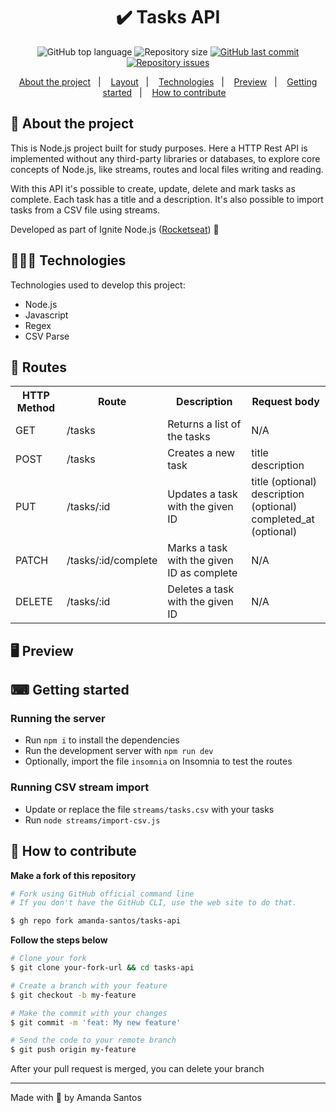 <h1 align="center">
  ✔️ Tasks API
</h1>

<p align="center">
  <img alt="GitHub top language" src="https://img.shields.io/github/languages/top/amanda-santos/tasks-api">

  <img alt="Repository size" src="https://img.shields.io/github/repo-size/amanda-santos/tasks-api">

  <a href="https://github.com/amanda-santos/tasks-api/commits/master">
    <img alt="GitHub last commit" src="https://img.shields.io/github/last-commit/amanda-santos/tasks-api">
  </a>

  <a href="https://github.com/amanda-santos/tasks-api/issues">
    <img alt="Repository issues" src="https://img.shields.io/github/issues/amanda-santos/tasks-api">
  </a>
</p>

<p align="center">
  <a href="#-about-the-project">About the project</a>&nbsp;&nbsp;&nbsp;|&nbsp;&nbsp;&nbsp;
  <a href="#-layout">Layout</a>&nbsp;&nbsp;&nbsp;|&nbsp;&nbsp;&nbsp;
  <a href="#-technologies">Technologies</a>&nbsp;&nbsp;&nbsp;|&nbsp;&nbsp;&nbsp;
  <a href="#-preview">Preview</a>&nbsp;&nbsp;&nbsp;|&nbsp;&nbsp;&nbsp;
  <a href="#-getting-started">Getting started</a>&nbsp;&nbsp;&nbsp;|&nbsp;&nbsp;&nbsp;
  <a href="#-how-to-contribute">How to contribute</a>&nbsp;&nbsp;&nbsp;
</p>

## 📝 About the project

<p>This is Node.js project built for study purposes. Here a HTTP Rest API is implemented without any third-party libraries or databases, to explore core concepts of Node.js, like streams, routes and local files writing and reading.
</p>

<p>With this API it's possible to create, update, delete and mark tasks as complete. Each task has a title and a description. It's also possible to import tasks from a CSV file using streams.
<p>

Developed as part of Ignite Node.js (<a href="https://www.rocketseat.com.br/">Rocketseat</a>) 🚀
</p>

## 👩🏻‍💻 Technologies

Technologies used to develop this project:

- Node.js
- Javascript
- Regex
- CSV Parse

## 🚃 Routes

<table>
  <tr>
    <th>HTTP Method</th>
    <th>Route</th>
    <th>Description</th>
    <th>Request body</th>
  </tr>

  <tr>
    <td>GET</td>
    <td>/tasks</td>
    <td>Returns a list of the tasks</td>
    <td>N/A</td>
  </tr>

  <tr>
    <td>POST</td>
    <td>/tasks</td>
    <td>Creates a new task</td>
    <td>
      title
      <br />
      description
    </td>
  </tr>

  <tr>
    <td>PUT</td>
    <td>/tasks/:id</td>
    <td>Updates a task with the given ID</td>
    <td>
      title (optional)
      <br />
      description (optional)
      <br />
      completed_at (optional)
    </td>
  </tr>

  <tr>
    <td>PATCH</td>
    <td>/tasks/:id/complete</td>
    <td>Marks a task with the given ID as complete</td>
    <td>N/A</td>
  </tr>

  <tr>
    <td>DELETE</td>
    <td>/tasks/:id</td>
    <td>Deletes a task with the given ID</td>
    <td>N/A</td>
  </tr>
</table>

## 🖥 Preview



## ⌨ Getting started

### Running the server

- Run `npm i` to install the dependencies
- Run the development server with `npm run dev`
- Optionally, import the file `insomnia` on Insomnia to test the routes

### Running CSV stream import

- Update or replace the file `streams/tasks.csv` with your tasks
- Run `node streams/import-csv.js`

## 🤔 How to contribute

**Make a fork of this repository**

```bash
# Fork using GitHub official command line
# If you don't have the GitHub CLI, use the web site to do that.

$ gh repo fork amanda-santos/tasks-api
```

**Follow the steps below**

```bash
# Clone your fork
$ git clone your-fork-url && cd tasks-api

# Create a branch with your feature
$ git checkout -b my-feature

# Make the commit with your changes
$ git commit -m 'feat: My new feature'

# Send the code to your remote branch
$ git push origin my-feature
```

After your pull request is merged, you can delete your branch

---

Made with 💚 by Amanda Santos
